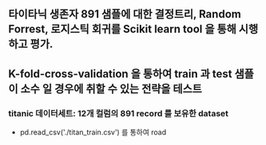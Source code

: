## 타이타닉 생존자 891 샘플에 대한 결정트리,  Random Forrest, 로지스틱 회귀를 Scikit learn tool 을 통해 시행하고 평가. 
## K-fold-cross-validation 을 통하여 train 과 test 샘플이 소수 일 경우에 취할 수 있는 전략을 테스트
     
###  titanic 데이터세트: 12개 컬럼의 891 record 를 보유한 dataset
- pd.read_csv('./titan_train.csv') 를 통하여 road
 
